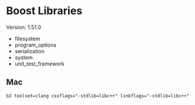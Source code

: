 # Boost Libraries

Version: 1.51.0

* filesystem
* program_options
* serialization
* system
* unit_test_framework

## Mac

```
b2 toolset=clang cxxflags="-stdlib=libc++" linkflags="-stdlib=libc++"
```
